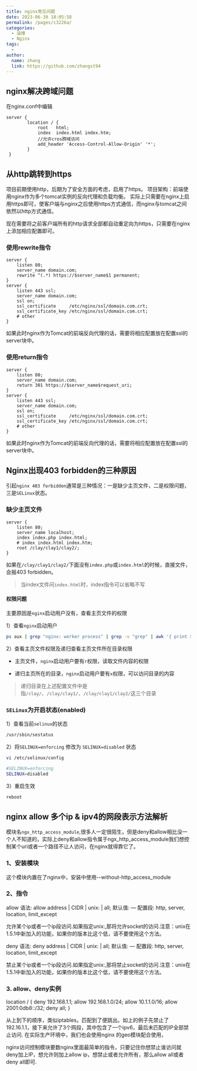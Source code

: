 ```yaml
---
title: nginx常见问题
date: 2023-06-30 18:05:58
permalink: /pages/c3226a/
categories:
  - 运维
  - Nginx
tags:
  - 
author: 
  name: zhang
  link: https://github.com/zhangst94
---
```

## nginx解决跨域问题

在nginx.conf中编辑

```nginx
server {
        location / {
            root   html;
            index  index.html index.htm;
            //允许cros跨域访问
            add_header 'Access-Control-Allow-Origin' '*';
        }
 }
```

## 从http跳转到https

项目前期使用http，后期为了安全方面的考虑，启用了https。 项目架构：前端使用nginx作为多个tomcat实例的反向代理和负载均衡。 实际上只需要在nginx上启用https即可，使客户端与nginx之后使用https方式通信，而nginx与tomcat之间依然以http方式通信。

现在需要将之前客户端所有的http请求全部都自动重定向为https，只需要在nginx上添加相应配置即可。

### 使用rewrite指令

```nginx
server {
    listen 80;
    server_name domain.com;
    rewrite ^(.*) https://$server_name$1 permanent;
}
server {
    listen 443 ssl;
    server_name domain.com;
    ssl on;
    ssl_certificate     /etc/nginx/ssl/domain.com.crt;
    ssl_certificate_key /etc/nginx/ssl/domain.com.crt;
    # other
}
```

如果此时nginx作为Tomcat的前端反向代理的话，需要将相应配置放在配置ssl的server块中。

### 使用return指令

```nginx
server {
    listen 80;
    server_name domain.com;
    return 301 https://$server_name$request_uri;
}
server {
    listen 443 ssl;
    server_name domain.com;
    ssl on;
    ssl_certificate     /etc/nginx/ssl/domain.com.crt;
    ssl_certificate_key /etc/nginx/ssl/domain.com.crt;
    # other
}
```

如果此时nginx作为Tomcat的前端反向代理的话，需要将相应配置放在配置ssl的server块中。

## Nginx出现403 forbidden的三种原因

引起`nginx 403 forbidden`通常是三种情况：一是缺少主页文件，二是权限问题，三是`SELinux`状态。

### 缺少主页文件

```nginx
server {
    listen 80;
    server_name localhost;
    index index.php index.html;
    # index index.html index.htm;
    root /clay/clay1/clay2/;
}
```

如果在`/clay/clay1/clay2/`下面没有`index.php`或`index.html`的时候，直接文件，会报403 forbidden。

> 当index文件问`index.html`时，index指令可以省略不写

#### 权限问题

主要原因是`nginx`启动用户没有，查看主页文件的权限

1）查看`nginx`启动用户

```bash
ps aux | grep "nginx: worker process" | grep -v "grep" | awk '{ print $1 }'
```

2）查看主页文件权限及递归查看主页文件所在目录权限

- 主页文件，`nginx`启动用户要有`r`权限，读取文件内容的权限

- 递归主页所在的目录，`nginx`启动用户要有`x`权限，可以访问目录的内容

> 递归目录在上述配置文件中是指`/clay/`、`/clay/clay1/`、`/clay/clay1/clay2/`这三个目录

### `SELinux`为开启状态(enabled)

1）查看当前`selinux`的状态

```bash
/usr/sbin/sestatus 
```

2）将`SELINUX=enforcing` 修改为 `SELINUX=disabled` 状态

```bash
vi /etc/selinux/config

#SELINUX=enforcing
SELINUX=disabled
```

3）重启生效

```bash
reboot
```

## nginx allow 多个ip & ipv4的网段表示方法解析

模块名`ngx_http_access_module`,很多人一定很陌生，但是deny和allow相比没一个人不知道的，实际上deny和allow指令属于ngx_http_access_module我们想控制某个uri或者一个路径不让人访问，在nginx就得靠它了。

### 1、安装模块

这个模块内置在了nginx中，安装中使用--without-http_access_module

### 2、指令

allow 语法: allow address | CIDR | unix: | all; 默认值: — 配置段: http, server, location, limit_except

允许某个ip或者一个ip段访问.如果指定unix:,那将允许socket的访问.注意：unix在1.5.1中新加入的功能，如果你的版本比这个低，请不要使用这个方法。

deny 语法: deny address | CIDR | unix: | all; 默认值: — 配置段: http, server, location, limit_except

禁止某个ip或者一个ip段访问.如果指定unix:,那将禁止socket的访问.注意：unix在1.5.1中新加入的功能，如果你的版本比这个低，请不要使用这个方法。

### 3. allow、deny实例

location / { deny 192.168.1.1; allow 192.168.1.0/24; allow 10.1.1.0/16; allow 2001:0db8::/32; deny all; }

从上到下的顺序，类似iptables。匹配到了便跳出。如上的例子先禁止了192.16.1.1，接下来允许了3个网段，其中包含了一个ipv6，最后未匹配的IP全部禁止访问. 在实际生产环境中，我们也会使用nginx 的geo模块配合使用，

nginx访问控制模块要数nginx里面最简单的指令，只要记住你想禁止谁访问就deny加上IP，想允许则加上allow ip，想禁止或者允许所有，那么allow all或者deny all即可.